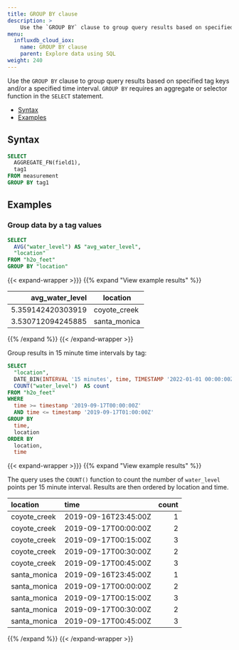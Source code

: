 ```yaml
---
title: GROUP BY clause
description: > 
    Use the `GROUP BY` clause to group query results based on specified tag keys and/or a specified time interval.
menu:
  influxdb_cloud_iox:
    name: GROUP BY clause
    parent: Explore data using SQL
weight: 240
---
```


Use the `GROUP BY` clause to group query results based on specified tag keys and/or a specified time interval. `GROUP BY` requires an aggregate or selector function in the `SELECT` statement.

- [Syntax](#syntax)
- [Examples](#examples)

## Syntax

```sql
SELECT
  AGGREGATE_FN(field1),
  tag1
FROM measurement
GROUP BY tag1
```

## Examples

### Group data by a tag values

```sql
SELECT
  AVG("water_level") AS "avg_water_level",
  "location"
FROM "h2o_feet" 
GROUP BY "location"
```

{{< expand-wrapper >}}}
{{% expand "View example results" %}}

|   avg_water_level | location     |
| ----------------: | ------------ |
| 5.359142420303919 | coyote_creek |
| 3.530712094245885 | santa_monica |

{{% /expand %}}
{{< /expand-wrapper >}}

Group results in 15 minute time intervals by tag:

```sql
SELECT
  "location",
  DATE_BIN(INTERVAL '15 minutes', time, TIMESTAMP '2022-01-01 00:00:00Z') AS time,
  COUNT("water_level")  AS count
FROM "h2o_feet"
WHERE 
  time >= timestamp '2019-09-17T00:00:00Z'
  AND time <= timestamp '2019-09-17T01:00:00Z'
GROUP BY
  time,
  location
ORDER BY
  location,
  time
```

{{< expand-wrapper >}}}
{{% expand "View example results" %}}

The query uses the `COUNT()` function to count the number of `water_level` points per 15 minute interval.
Results are then ordered by location and time.

| location     | time                 | count |
| :----------- | :------------------- | ----: |
| coyote_creek | 2019-09-16T23:45:00Z |     1 |
| coyote_creek | 2019-09-17T00:00:00Z |     2 |
| coyote_creek | 2019-09-17T00:15:00Z |     3 |
| coyote_creek | 2019-09-17T00:30:00Z |     2 |
| coyote_creek | 2019-09-17T00:45:00Z |     3 |
| santa_monica | 2019-09-16T23:45:00Z |     1 |
| santa_monica | 2019-09-17T00:00:00Z |     2 |
| santa_monica | 2019-09-17T00:15:00Z |     3 |
| santa_monica | 2019-09-17T00:30:00Z |     2 |
| santa_monica | 2019-09-17T00:45:00Z |     3 |

{{% /expand %}}
{{< /expand-wrapper >}}
